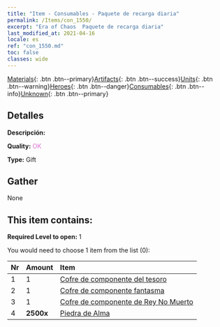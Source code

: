 ```yaml
---
title: "Item - Consumables - Paquete de recarga diaria"
permalink: /Items/con_1550/
excerpt: "Era of Chaos  Paquete de recarga diaria"
last_modified_at: 2021-04-16
locale: es
ref: "con_1550.md"
toc: false
classes: wide
---
```

 [Materials](/es/Items/){: .btn .btn--primary}[Artifacts](/es/Items/Artifacts/){: .btn .btn--success}[Units](/es/Items/Units/){: .btn .btn--warning}[Heroes](/es/Items/Heroes/){: .btn .btn--danger}[Consumables](/es/Items/Consumables/){: .btn .btn--info}[Unknown](/es/Items/Unknown/){: .btn .btn--primary}

## Detalles
 **Descripción:** 

 **Quality:** <span style="color: #DA70D6">OK</span>

 **Type:** Gift

## Gather

  None

## This item contains:

 **Required Level to open:** 1

 You would need to choose 1 item from the list (0):

  | Nr | Amount |     Item    |
  |:---|:-------|:------------|
  | 1 | 1 | [Cofre de componente del tesoro](/es/Items/con_1383/) |  | 
  | 2 | 1 | [Cofre de componente fantasma](/es/Items/con_1339/) |  | 
  | 3 | 1 | [Cofre de componente de Rey No Muerto](/es/Items/con_1340/) |  | 
  | 4 |  **2500x** | [Piedra de Alma ](/es/Items/con_923/) |  | 
